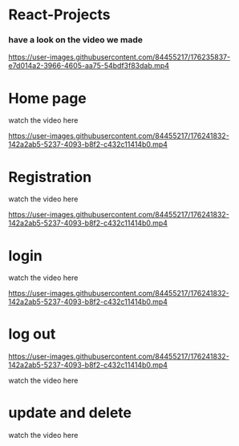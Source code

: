 # React-Projects


### have a look on the video we made

https://user-images.githubusercontent.com/84455217/176235837-e7d014a2-3966-4605-aa75-54bdf3f83dab.mp4


# Home page

watch the video here

https://user-images.githubusercontent.com/84455217/176241832-142a2ab5-5237-4093-b8f2-c432c11414b0.mp4




# Registration 

watch the video here

https://user-images.githubusercontent.com/84455217/176241832-142a2ab5-5237-4093-b8f2-c432c11414b0.mp4

# login 

watch the video here

https://user-images.githubusercontent.com/84455217/176241832-142a2ab5-5237-4093-b8f2-c432c11414b0.mp4


# log out

https://user-images.githubusercontent.com/84455217/176241832-142a2ab5-5237-4093-b8f2-c432c11414b0.mp4

watch the video here



# update and delete

watch the video here





